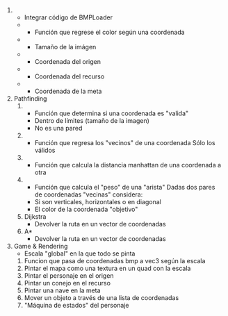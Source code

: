 1. * Integrar código de BMPLoader
   - * Función que regrese el color según una coordenada
   - * Tamaño de la imágen
   - * Coordenada del origen
   - * Coordenada del recurso
   - * Coordenada de la meta
2. Pathfinding
   1. * Función que determina si una coordenada es "valida"
      - Dentro de límites (tamaño de la imagen)
      - No es una pared
   2. * Función que regresa los "vecinos" de una coordenada
      Sólo los válidos
   3. * Función que calcula la distancia manhattan de una coordenada a otra
   4. * Función que calcula el "peso" de una "arista"
      Dadas dos pares de coordenadas "vecinas" considera:
      - Si son verticales, horizontales o en diagonal
      - El color de la coordenada "objetivo"
   5. Dijkstra
      - Devolver la ruta en un vector de coordenadas
   6. A*
      - Devolver la ruta en un vector de coordenadas
3. Game & Rendering
   - Escala "global" en la que todo se pinta
   1. Funcion que pasa de coordenadas bmp a vec3 según la escala
   2. Pintar el mapa como una textura en un quad con la escala
   3. Pintar el personaje en el origen
   4. Pintar un conejo en el recurso
   5. Pintar una nave en la meta
   6. Mover un objeto a través de una lista de coordenadas
   7. "Máquina de estados" del personaje